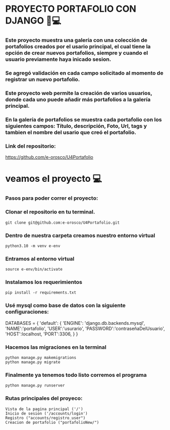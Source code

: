 # PROYECTO PORTAFOLIO CON DJANGO 🐍💻

### Este proyecto muestra una galería con una colección de portafolios creados por el usario principal, el cual tiene la opción de crear nuevos portafolios, siempre y cuando el usuario previamente haya inicado sesion.

### Se agregó validación en cada campo solicitado al momento de registrar un nuevo portafolio.

### Este proyecto web permite la creación de varios usuarios, donde cada uno puede añadir más portafolios a la galería principal.  

### En la galería de portafolios se muestra cada portafolio con los siguientes campos: Título, descripción, Foto, Url, tags y tambien el nombre del usario que creó el portafolio.

### Link del repositorio:
  https://github.com/e-orosco/U4Portafolio 



# veamos el proyecto  💻

### Pasos para poder correr el proyecto:
### Clonar el repositorio en tu terminal.
    git clone git@github.com:e-orosco/U4Portafolio.git


### Dentro de nuestra carpeta creamos nuestro entorno virtual
    python3.10 -m venv e-env

### Entramos al entorno virtual
    source e-env/bin/activate 

### Instalamos los requerimientos
    pip install -r requirements.txt

### Usé mysql como base de datos con la siguiente configuraciones:
DATABASES = {
        'default': {
        'ENGINE': 'django.db.backends.mysql',
        'NAME':'portafolio',
        'USER':'usurario',
        'PASSWORD':'contraseñaDelUsuario',
        'HOST':localhost,
        'PORT':3306,
    }
}


### Hacemos las migraciones en la terminal
    python manage.py makemigrations
    python manage.py migrate

### Finalmente ya tenemos todo listo corremos el programa
    python manage.py runserver
    
    
### Rutas principales del proyeco:
    Vista de la pagina principal ('/')
    Inicio de sesion ('/accounts/login')
    Registro ("accounts/registro_user")
    Creacion de portafolio ("portafolioNew/")

  

    

